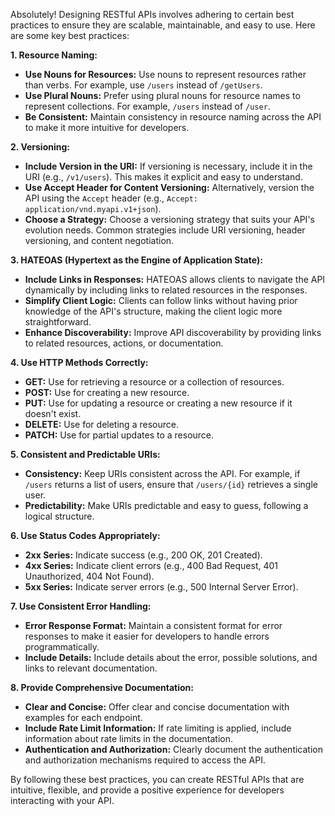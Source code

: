 Absolutely! Designing RESTful APIs involves adhering to certain best practices to ensure they are scalable, maintainable, and easy to use. Here are some key best practices:

**1. Resource Naming:**
   - **Use Nouns for Resources:** Use nouns to represent resources rather than verbs. For example, use `/users` instead of `/getUsers`.
   - **Use Plural Nouns:** Prefer using plural nouns for resource names to represent collections. For example, `/users` instead of `/user`.
   - **Be Consistent:** Maintain consistency in resource naming across the API to make it more intuitive for developers.

**2. Versioning:**
   - **Include Version in the URI:** If versioning is necessary, include it in the URI (e.g., `/v1/users`). This makes it explicit and easy to understand.
   - **Use Accept Header for Content Versioning:** Alternatively, version the API using the `Accept` header (e.g., `Accept: application/vnd.myapi.v1+json`).
   - **Choose a Strategy:** Choose a versioning strategy that suits your API's evolution needs. Common strategies include URI versioning, header versioning, and content negotiation.

**3. HATEOAS (Hypertext as the Engine of Application State):**
   - **Include Links in Responses:** HATEOAS allows clients to navigate the API dynamically by including links to related resources in the responses.
   - **Simplify Client Logic:** Clients can follow links without having prior knowledge of the API's structure, making the client logic more straightforward.
   - **Enhance Discoverability:** Improve API discoverability by providing links to related resources, actions, or documentation.

**4. Use HTTP Methods Correctly:**
   - **GET:** Use for retrieving a resource or a collection of resources.
   - **POST:** Use for creating a new resource.
   - **PUT:** Use for updating a resource or creating a new resource if it doesn't exist.
   - **DELETE:** Use for deleting a resource.
   - **PATCH:** Use for partial updates to a resource.

**5. Consistent and Predictable URIs:**
   - **Consistency:** Keep URIs consistent across the API. For example, if `/users` returns a list of users, ensure that `/users/{id}` retrieves a single user.
   - **Predictability:** Make URIs predictable and easy to guess, following a logical structure.

**6. Use Status Codes Appropriately:**
   - **2xx Series:** Indicate success (e.g., 200 OK, 201 Created).
   - **4xx Series:** Indicate client errors (e.g., 400 Bad Request, 401 Unauthorized, 404 Not Found).
   - **5xx Series:** Indicate server errors (e.g., 500 Internal Server Error).

**7. Use Consistent Error Handling:**
   - **Error Response Format:** Maintain a consistent format for error responses to make it easier for developers to handle errors programmatically.
   - **Include Details:** Include details about the error, possible solutions, and links to relevant documentation.

**8. Provide Comprehensive Documentation:**
   - **Clear and Concise:** Offer clear and concise documentation with examples for each endpoint.
   - **Include Rate Limit Information:** If rate limiting is applied, include information about rate limits in the documentation.
   - **Authentication and Authorization:** Clearly document the authentication and authorization mechanisms required to access the API.

By following these best practices, you can create RESTful APIs that are intuitive, flexible, and provide a positive experience for developers interacting with your API.